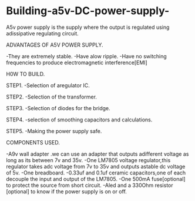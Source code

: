 # Building-a5v-DC-power-supply-
A5v power supply is the supply where the output is regulated using adissipative regulating circuit.

ADVANTAGES OF A5V POWER SUPPLY.

-They are extremely stable.
-Have alow ripple.
-Have no switching frequencies to produce electromagnetic interference[EMI]

H0W TO BUILD.

STEP1.
-Selection of aregulator IC.

STEP2.
-Selection of the transformer.

STEP3.
-Selection of diodes for the bridge.

STEP4.
-selection of smoothing capacitors and calculations.

STEP5.
-Making the power supply safe.

COMPONENTS USED.

-A9v wall adapter .we can use an adapter that outputs adifferent voltage as long as its between 7v and 35v.
-One LM7805 voltage regulator,this regulator takes adc voltage from 7v to 35v and outputs astable dc voltage of 5v.
-One breadboard.
-0.33uf and 0.1uf ceramic capacitors,one of each decouple the input and output of the LM7805.
-One 500mA fuse[optional] to protect the source from short circuit.
-Aled and a 330Ohm resistor [optional] to know if the power supply is on or off.
